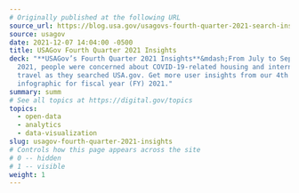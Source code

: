 ```yaml
---
# Originally published at the following URL
source_url: https://blog.usa.gov/usagovs-fourth-quarter-2021-search-insights
source: usagov
date: 2021-12-07 14:04:00 -0500
title: USAGov Fourth Quarter 2021 Insights
deck: "**USAGov’s Fourth Quarter 2021 Insights**&mdash;From July to September
  2021, people were concerned about COVID-19-related housing and international
  travel as they searched USA.gov. Get more user insights from our 4th quarter
  infographic for fiscal year (FY) 2021."
summary: summ
# See all topics at https://digital.gov/topics
topics:
  - open-data
  - analytics
  - data-visualization
slug: usagov-fourth-quarter-2021-insights
# Controls how this page appears across the site
# 0 -- hidden
# 1 -- visible
weight: 1
---
```

